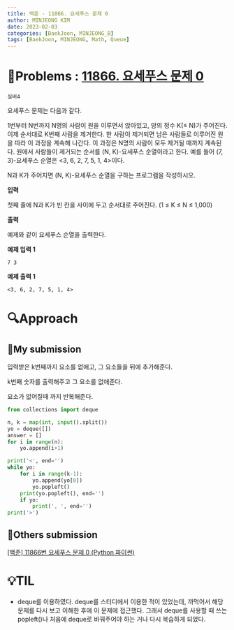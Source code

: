 ```yaml
---
title: 백준 - 11866. 요세푸스 문제 0
author: MINJEONG KIM
date: 2023-02-03
categories: [BaekJoon, MINJEONG_B]
tags: [BaekJoon, MINJEONG, Math, Queue]
---
```



# 📖Problems : [11866. 요세푸스 문제 0](https://www.acmicpc.net/problem/11866)
`실버4`

요세푸스 문제는 다음과 같다.

1번부터 N번까지 N명의 사람이 원을 이루면서 앉아있고, 양의 정수 K(≤ N)가 주어진다. 이제 순서대로 K번째 사람을 제거한다. 한 사람이 제거되면 남은 사람들로 이루어진 원을 따라 이 과정을 계속해 나간다. 이 과정은 N명의 사람이 모두 제거될 때까지 계속된다. 원에서 사람들이 제거되는 순서를 (N, K)-요세푸스 순열이라고 한다. 예를 들어 (7, 3)-요세푸스 순열은 <3, 6, 2, 7, 5, 1, 4>이다.

N과 K가 주어지면 (N, K)-요세푸스 순열을 구하는 프로그램을 작성하시오.

**입력**

첫째 줄에 N과 K가 빈 칸을 사이에 두고 순서대로 주어진다. (1 ≤ K ≤ N ≤ 1,000)

**출력**

예제와 같이 요세푸스 순열을 출력한다.

**예제 입력 1**

```
7 3

```

**예제 출력 1**

```
<3, 6, 2, 7, 5, 1, 4>
```

# 🔍Approach

## 🚩My submission

입력받은 k번째까지 요소를 없애고, 그 요소들을 뒤에 추가해준다.

k번째 숫자를 출력해주고 그 요소를 없애준다.

요소가 없어질때 까지 반복해준다.

```python
from collections import deque

n, k = map(int, input().split())
yo = deque([])
answer = []
for i in range(n):
    yo.append(i+1)

print('<', end='')
while yo:
    for i in range(k-1):
        yo.append(yo[0])
        yo.popleft()
    print(yo.popleft(), end='')
    if yo:
        print(', ', end='')
print('>')
```

## 🚩Others submission

[[백준] 11866번 요세푸스 문제 0 (Python 파이썬)](https://hongcoding.tistory.com/41)

# 💡TIL

- deque를 이용하였다. deque를 스터디에서 이용한 적이 있었는데, 까먹어서 해당 문제를 다시 보고 이해한 후에 이 문제에 접근했다. 그래서 deque를 사용할 때 쓰는 popleft()나 처음에 deque로 바꿔주어야 하는 거나 다시 복습하게 되었다.
